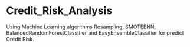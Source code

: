 # Credit_Risk_Analysis
Using Machine Learning algorithms Resampling, SMOTEENN, BalancedRandomForestClassifier and  EasyEnsembleClassifier for predict Credit Risk.
